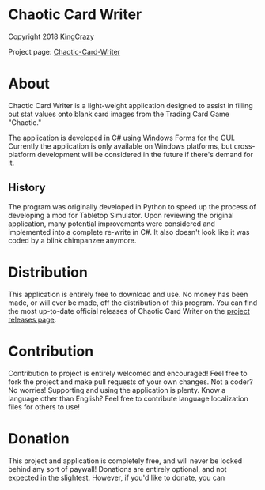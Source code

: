 # Chaotic Card Writer
Copyright 2018 [KingCrazy](github.com/KingCrazy)

Project page:  [Chaotic-Card-Writer](https://github.com/KingCrazy/Chaotic-Card-Writer)

# About
Chaotic Card Writer is a light-weight application designed to assist in filling out stat values onto blank card images from the Trading Card Game "Chaotic."

The application is developed in C# using Windows Forms for the GUI. Currently the application is only available on Windows platforms, but cross-platform development will be considered in the future if there's demand for it.

## History
The program was originally developed in Python to speed up the process of developing a mod for Tabletop Simulator. Upon reviewing the original application, many potential improvements were considered and implemented into a complete re-write in C#. It also doesn't look like it was coded by a blink chimpanzee anymore.

# Distribution
This application is entirely free to download and use. No money has been made, or will ever be made, off the distribution of this program. You can find the most up-to-date official releases of Chaotic Card Writer on the [project releases page](https://github.com/KingCrazy/Chaotic-Card-Writer/releases).

# Contribution
Contribution to project is entirely welcomed and encouraged! Feel free to fork the project and make pull requests of your own changes. Not a coder? No worries! Supporting and using the application is plenty. Know a language other than English? Feel free to contribute language localization files for others to use!

# Donation
This project and application is completely free, and will never be locked behind any sort of paywall! Donations are entirely optional, and not expected in the slightest. However, if you'd like to donate, you can 
